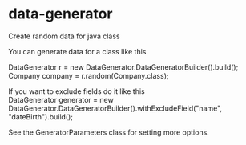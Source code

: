 # data-generator
Create random data for java class

You can generate data for a class like this

DataGenerator r = new DataGenerator.DataGeneratorBuilder().build();<br>
Company company = r.random(Company.class);

If you want to exclude fields do it like this<br>
DataGenerator generator = new DataGenerator.DataGeneratorBuilder().withExcludeField("name", "dateBirth").build();

See the GeneratorParameters class for setting more options.
